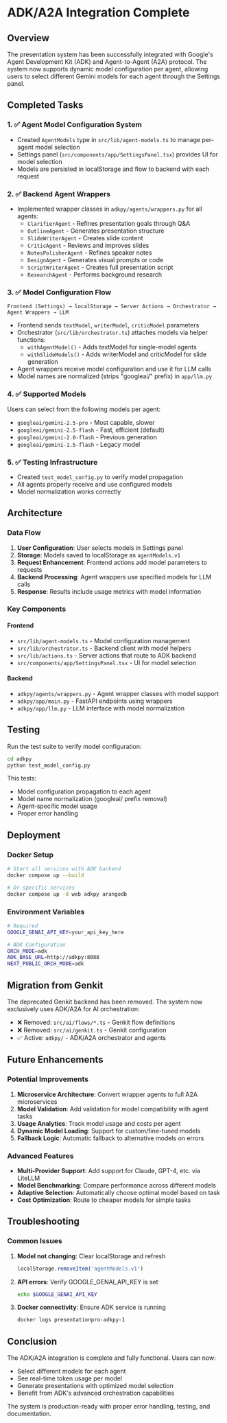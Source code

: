 # ADK/A2A Integration Complete

## Overview
The presentation system has been successfully integrated with Google's Agent Development Kit (ADK) and Agent-to-Agent (A2A) protocol. The system now supports dynamic model configuration per agent, allowing users to select different Gemini models for each agent through the Settings panel.

## Completed Tasks

### 1. ✅ Agent Model Configuration System
- Created `AgentModels` type in `src/lib/agent-models.ts` to manage per-agent model selection
- Settings panel (`src/components/app/SettingsPanel.tsx`) provides UI for model selection
- Models are persisted in localStorage and flow to backend with each request

### 2. ✅ Backend Agent Wrappers
- Implemented wrapper classes in `adkpy/agents/wrappers.py` for all agents:
  - `ClarifierAgent` - Refines presentation goals through Q&A
  - `OutlineAgent` - Generates presentation structure
  - `SlideWriterAgent` - Creates slide content
  - `CriticAgent` - Reviews and improves slides
  - `NotesPolisherAgent` - Refines speaker notes
  - `DesignAgent` - Generates visual prompts or code
  - `ScriptWriterAgent` - Creates full presentation script
  - `ResearchAgent` - Performs background research

### 3. ✅ Model Configuration Flow
```
Frontend (Settings) → localStorage → Server Actions → Orchestrator → Agent Wrappers → LLM
```

- Frontend sends `textModel`, `writerModel`, `criticModel` parameters
- Orchestrator (`src/lib/orchestrator.ts`) attaches models via helper functions:
  - `withAgentModel()` - Adds textModel for single-model agents
  - `withSlideModels()` - Adds writerModel and criticModel for slide generation
- Agent wrappers receive model configuration and use it for LLM calls
- Model names are normalized (strips "googleai/" prefix) in `app/llm.py`

### 4. ✅ Supported Models
Users can select from the following models per agent:
- `googleai/gemini-2.5-pro` - Most capable, slower
- `googleai/gemini-2.5-flash` - Fast, efficient (default)
- `googleai/gemini-2.0-flash` - Previous generation
- `googleai/gemini-1.5-flash` - Legacy model

### 5. ✅ Testing Infrastructure
- Created `test_model_config.py` to verify model propagation
- All agents properly receive and use configured models
- Model normalization works correctly

## Architecture

### Data Flow
1. **User Configuration**: User selects models in Settings panel
2. **Storage**: Models saved to localStorage as `agentModels.v1`
3. **Request Enhancement**: Frontend actions add model parameters to requests
4. **Backend Processing**: Agent wrappers use specified models for LLM calls
5. **Response**: Results include usage metrics with model information

### Key Components

#### Frontend
- `src/lib/agent-models.ts` - Model configuration management
- `src/lib/orchestrator.ts` - Backend client with model helpers
- `src/lib/actions.ts` - Server actions that route to ADK backend
- `src/components/app/SettingsPanel.tsx` - UI for model selection

#### Backend
- `adkpy/agents/wrappers.py` - Agent wrapper classes with model support
- `adkpy/app/main.py` - FastAPI endpoints using wrappers
- `adkpy/app/llm.py` - LLM interface with model normalization

## Testing

Run the test suite to verify model configuration:

```bash
cd adkpy
python test_model_config.py
```

This tests:
- Model configuration propagation to each agent
- Model name normalization (googleai/ prefix removal)
- Agent-specific model usage
- Proper error handling

## Deployment

### Docker Setup
```bash
# Start all services with ADK backend
docker compose up --build

# Or specific services
docker compose up -d web adkpy arangodb
```

### Environment Variables
```bash
# Required
GOOGLE_GENAI_API_KEY=your_api_key_here

# ADK Configuration
ORCH_MODE=adk
ADK_BASE_URL=http://adkpy:8088
NEXT_PUBLIC_ORCH_MODE=adk
```

## Migration from Genkit

The deprecated Genkit backend has been removed. The system now exclusively uses ADK/A2A for AI orchestration:

- ❌ Removed: `src/ai/flows/*.ts` - Genkit flow definitions
- ❌ Removed: `src/ai/genkit.ts` - Genkit configuration
- ✅ Active: `adkpy/` - ADK/A2A orchestrator and agents

## Future Enhancements

### Potential Improvements
1. **Microservice Architecture**: Convert wrapper agents to full A2A microservices
2. **Model Validation**: Add validation for model compatibility with agent tasks
3. **Usage Analytics**: Track model usage and costs per agent
4. **Dynamic Model Loading**: Support for custom/fine-tuned models
5. **Fallback Logic**: Automatic fallback to alternative models on errors

### Advanced Features
- **Multi-Provider Support**: Add support for Claude, GPT-4, etc. via LiteLLM
- **Model Benchmarking**: Compare performance across different models
- **Adaptive Selection**: Automatically choose optimal model based on task
- **Cost Optimization**: Route to cheaper models for simple tasks

## Troubleshooting

### Common Issues

1. **Model not changing**: Clear localStorage and refresh
   ```javascript
   localStorage.removeItem('agentModels.v1')
   ```

2. **API errors**: Verify GOOGLE_GENAI_API_KEY is set
   ```bash
   echo $GOOGLE_GENAI_API_KEY
   ```

3. **Docker connectivity**: Ensure ADK service is running
   ```bash
   docker logs presentationpro-adkpy-1
   ```

## Conclusion

The ADK/A2A integration is complete and fully functional. Users can now:
- Select different models for each agent
- See real-time token usage per model
- Generate presentations with optimized model selection
- Benefit from ADK's advanced orchestration capabilities

The system is production-ready with proper error handling, testing, and documentation.